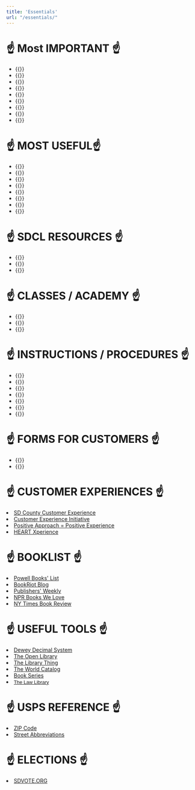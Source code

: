 ```yaml
---
title: 'Essentials'
url: "/essentials/"
---
```


#   ☝️ Most IMPORTANT ☝️

- {{<extlink text="SDCL" href="http://sdcl.org/" icon="fa fa-external-link">}}
- {{<extlink text="LEAP" href="http://leap.sdcl.org/leapwebapp/login" icon="fa fa-external-link">}}
- {{<extlink text="Elibrary" href="http://sdcl.org/elibrary" icon="fa fa-external-link">}}
- {{<extlink text="Newspaper" href="https://www.sdcl.org/resources/magazines-newspapers/" icon="fa fa-external-link">}}
- {{<extlink text="Events" href="https://sdcl.bibliocommons.com/v2/events/" icon="fa fa-external-link">}}
- {{<extlink text="Libby Help" href="https://help.libbyapp.com/en-us/index.htm" icon="fa fa-external-link">}}
- {{<extlink text="Timesheet" href="https://cosdremote.sandiegocounty.gov/?ID=5c0eda70-7bd3-4544-c5e9-54ef5484db9a#/login" icon="fa fa-external-link">}}
- {{<extlink text="EMAIL" href="https://login.microsoftonline.com/common/oauth2/authorize?client_id=00000002-0000-0ff1-ce00-000000000000&redirect_uri=https%3a%2f%2foutlook.office365.com%2fowa%2f&resource=00000002-0000-0ff1-ce00-000000000000&response_mode=form_post&response_type=code+id_token&scope=openid&msafed=1&msaredir=1&client-request-id=0e492742-c2bd-8ed0-9837-79d5de80fcfa&protectedtoken=true&claims=%7b%22id_token%22%3a%7b%22xms_cc%22%3a%7b%22values%22%3a%5b%22CP1%22%5d%7d%7d%7d&nonce=638064736593742166.54fd9d96-576a-427a-a0e6-dbe8d6bf4f8b&state=DctBC4IwGIBhrf_SbTnn9m07SAchJDTCgsLbPjchaSgqRv--HZ739sZRFO2DXRDTkEhCpihwmYHQmeQsBTgK3lttNRAhwRDOpCGGOiAWnbKAPe8VxuG9JePXJKdlNavL08Ps7Ht23foYc1M2tCtrqH56s69mQabnymvf-s_QPmp2vYsBGd3weZ6w0BP6y-YK9Qc&sso_reload=true" icon="fa fa-external-link">}}     
- {{<extlink text="Branch Calendar" href="https://www.canva.com/design/DAFmlLAq9zw/Z5TmbzAECWHdILhN31-t4g/view?utm_content=DAFmlLAq9zw&utm_campaign=designshare&utm_medium=link&utm_source=editor" icon="fa fa-external-link">}}

#  ☝️ MOST USEFUL☝️

- {{<extlink Intranet="SDCL" href="https://sdcountycagov.sharepoint.com/sites/SDCL/SitePages/Home.aspx/" icon="fa fa-external-link">}}
- {{<extlink text="Insite Page" href="https://sdcountycagov.sharepoint.com/sites/InSite/Pages/default.aspx" icon="fa fa-external-link">}}
- {{<extlink text="Shared Documents" href="https://sdcountycagov.sharepoint.com/sites/SDCL/BranchSites/SM/Page%20Library/Shared%20Documents.aspx" icon="fa fa-external-link">}}
- {{<extlink text="FORMS" href="https://sdcountycagov.sharepoint.com/sites/SDCL/SitePages/Forms.aspx" icon="fa fa-external-link">}}
- {{<extlink text="BI-WEEKLY MEETING NOTES" href="https://sdcountycagov.sharepoint.com/sites/SDCL/SitePages/Bi-Weekly%20Department%20Updates.aspx" icon="fa fa-external-link">}}
- {{<extlink text="STAFF" href="https://sdcountycagov.sharepoint.com/sites/SDCL/SitePages/Staff.aspx" icon="fa fa-external-link">}}
- {{<extlink text="BRANCH PROCEDURES" href="https://sdcountycagov.sharepoint.com/sites/SDCL/Procedures/SitePages/Home.aspx" icon="fa fa-external-link">}}
- {{<extlink text="PEOPLESOFT" href="https://cosdremote.sandiegocounty.gov/?ID=5c0eda70-7bd3-4544-c5e9-54ef5484db9a#/apps" icon="fa fa-external-link">}}

#  ☝️ SDCL RESOURCES ☝️
- {{<extlink text="PATRON REGISTRATION" href="https://sdcountycagov.sharepoint.com/sites/SDCL/ILSInfo/Shared%20Documents/Patron%20Registration.pdf#search=Patron" icon="fa fa-external-link">}}
- {{<extlink text="PATRON CODES" href="https://sdcountycagov.sharepoint.com/sites/SDCL/ILSInfo/Shared%20Documents/Patron%20Codes.pdf#search=Patron" icon="fa fa-external-link">}}
- {{<extlink text="RED BOOK DIRECTORY" href="https://sdcountycagov.sharepoint.com/sites/SDCL/BranchSites/SM/Shared%20Documents/Red%20Book%20-%20Branch%20Directory%20Listing/SDCL_Telephone%20Roster%20-%20April%20%202024.pdf" icon="fa fa-external-link">}}

#  ☝️ CLASSES / ACADEMY ☝️

- {{<extlink text="LEARNING MANAGEMENT SYSTEMS" href="https://cosdlms.sumtotal.host/rcore/c/dash/home/Learner?isDeepLink=1" icon="fa fa-external-link">}}
- {{<extlink text="NICHE ACADEMY" href="https://my.nicheacademy.com/sandiego-staff/course/42197/lesson/134893" icon="fa fa-external-link">}}
- {{<extlink text="LEAP TRAINING" href="https://sdcountycagov.sharepoint.com/sites/SDCL/ILSInfo/SitePages/Training%20Resources.aspx" icon="fa fa-external-link">}}


#  ☝️ INSTRUCTIONS / PROCEDURES ☝️

- {{<extlink text="BRANCH PROCEDURES" href="https://sdcountycagov.sharepoint.com/sites/SDCL/Procedures/SitePages/Home.aspx" icon="fa fa-external-link">}}
- {{<extlink text="INN-REACH PROCESSING" href="https://sdcountycagov.sharepoint.com/sites/SDCL/Procedures/Shared%20Documents/INN-Reach%20Processing.pdf" icon="fa fa-external-link">}}
- {{<extlink text="LAST COPY PROCESSING" href="https://sdcountycagov.sharepoint.com/sites/SDCL/Procedures/Shared%20Documents/Last%20Copy%20in%20System.pdf" icon="fa fa-external-link">}}
- {{<extlink text="ON THE FLY PROCESSING" href="https://sdcountycagov.sharepoint.com/sites/SDCL/ILSInfo/Shared%20Documents/LEAP%20Adding%20On%20the%20Fly%20Records.pdf" icon="fa fa-external-link">}}
- {{<extlink text="BRANCH PROCEDURES" href="https://sdcountycagov.sharepoint.com/sites/SDCL/Procedures/SitePages/Home.aspx" icon="fa fa-external-link">}}
- {{<extlink text="BRANCH PROCEDURES" href="https://sdcountycagov.sharepoint.com/sites/SDCL/Procedures/SitePages/Home.aspx" icon="fa fa-external-link">}}
- {{<extlink text="BRANCH PROCEDURES" href="https://sdcountycagov.sharepoint.com/sites/SDCL/Procedures/SitePages/Home.aspx" icon="fa fa-external-link">}}



#  ☝️ FORMS FOR CUSTOMERS ☝️

- {{<extlink text="INTERNET / DVD CONSENT FORM" href="https://sdcountycagov.sharepoint.com/sites/SDCL/Shared%20Documents/Internet%20and%20DVD%20Parental%20Consent%20-%20English%20and%20Spanish.pdf" icon="fa fa-external-link">}}
- {{<extlink text="LIBRARY CARD APPLICATION" href="https://sdcountycagov.sharepoint.com/sites/SDCL/Shared%20Documents/Library%20Card%20Application%20-%20English%20and%20Spanish.pdf" icon="fa fa-external-link">}}


# ☝️ CUSTOMER EXPERIENCES ☝️

<li><a href="https://sdcountycagov.sharepoint.com/sites/InSite/fg3/dhr/Pages/DHR%20Programs/Customer-Service-Program.aspx " target="_blank">SD County Customer Experience</a><br />
<li><a href="https://sdcountycagov.sharepoint.com/sites/InSite/fg3/dhr/DHR%20Documents/CEI/Customer%20Experience%20Initiative_Full%20Sheet%20FINAL.pdf" target="_blank">Customer Experience Initiative</a><br />	
<li><a href="https://sdcountycagov.sharepoint.com/sites/InSite/fg3/dhr/DHR%20Documents/C3_AmbassadorJourney_10_16_2014.pdf
" target="_blank">Positive Approach = Positive Experience</a><br />
<li><a href="https://sdcountycagov.sharepoint.com/sites/SDCL/BranchSites/SM/Shared%20Documents/Customer%20Service/heat%20with%20heart.pdf" target="_blank">HEART Xperience</a></li>	



# ☝️ BOOKLIST ☝️

<li><a href="https://www.powells.com/staff-picks" target="_blank">Powell Books' List</a><br />
<li><a href="https://bookriot.com/" target="_blank">BookRiot Blog</a><br />
<li><a href="https://www.publishersweekly.com/pw/nielsen/index.html/" target="_blank">Publishers' Weekly</a><br />
<li><a href="https://apps.npr.org/best-books/#view=covers&year=2023" target="_blank">NPR Books We Love</a><br />
<li><a href="https://www.nytimes.com/section/books/review" target="_blank">NY Times Book Review</a><br />



# ☝️ USEFUL TOOLS ☝️

<li><a href="https://www.librarything.com/mds/" target="_blank">Dewey Decimal System</a><br />
<li><a href="https://openlibrary.org/" target="_blank">The Open Library</a><br />
<li><a href="https://www.librarything.com/" target="_blank">The Library Thing</a><br />
<li><a href="https://search.worldcat.org/" target="_blank">The World Catalog</a><br />
<li><a href="https://www.bookseriesinorder.com/" target="_blank">Book Series</a><br />
<font face="Verdana, sans-serif" size="2">
<li><a href="https://sandiegolawlibrary.org/" target="_blank">The Law Library</a><br />
</font></p>



# ☝️ USPS REFERENCE ☝️

<li><a href="http://zip4.usps.com/zip4/welcome.jsp" target="_blank">ZIP Code</a><br />
<li><a href="https://pe.usps.com/text/pub28/28apc_002.htm" target="_blank">Street Abbreviations</a><br />



# ☝️ ELECTIONS ☝️

<li><a href="https://www.sdvote.com/content/rov/en/elections/election_information.html" target="_blank">SDVOTE.ORG</a><br />


